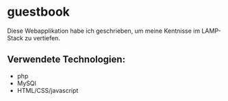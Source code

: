 # guestbook

Diese Webapplikation habe ich geschrieben, um meine Kentnisse im LAMP-Stack zu vertiefen. 
## Verwendete Technologien:
- php
- MySQl
- HTML/CSS/javascript
